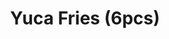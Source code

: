 ---
image:
title: Yuca Fries (6pcs)
description:
price: '3.95'
available: true
menu_name: _our_menus/sides.md
---